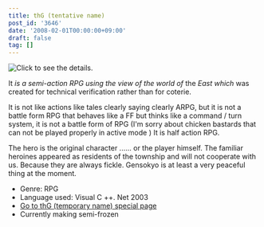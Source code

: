 ```yaml
---
title: thG (tentative name)
post_id: '3646'
date: '2008-02-01T00:00:00+09:00'
draft: false
tag: []
---
```


![Click to see the details.](http://thg.danmaq.com/image/ss/thG_02_s.jpg)

It _is a semi-action RPG using the view of the world of_ the _East which_ was created for technical verification rather than for coterie.

It is not like actions like tales clearly saying clearly ARPG, but it is not a battle form RPG that behaves like a FF but thinks like a command / turn system, it is not a battle form of RPG (I'm sorry about chicken bastards that can not be played properly in active mode ) It is half action RPG.

The hero is the original character ...... or the player himself. The familiar heroines appeared as residents of the township and will not cooperate with us. Because they are always fickle. Gensokyo is at least a very peaceful thing at the moment.

*   Genre: RPG
*   Language used: Visual C ++. Net 2003
*   [Go to thG (temporary name) special page](http://thg.danmaq.com/)
*   Currently making semi-frozen